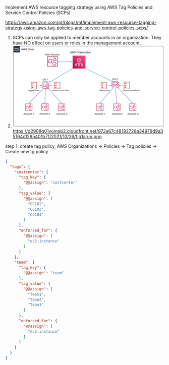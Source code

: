 Implement AWS resource tagging strategy using AWS Tag Policies and Service Control Policies (SCPs)

https://aws.amazon.com/pt/blogs/mt/implement-aws-resource-tagging-strategy-using-aws-tag-policies-and-service-control-policies-scps/

1. SCPs can only be applied to member accounts in an organization. They have NO effect on users or roles in the management account.
2. ![alt text](images/fig1arun.png "Title")
https://d2908q01vomqb2.cloudfront.net/972a67c48192728a34979d9a35164c1295401b71/2021/10/26/fig1arun.png

step 1: create tag policy, AWS Organizations -> Policies -> Tag policies -> Create new tg policy
```json
{
  "tags": {
    "costcenter": {
      "tag_key": {
        "@@assign": "costcenter"
      },
      "tag_value": {
        "@@assign": [
          "CC102",
          "CC103",
          "CC104"
        ]
      },
      "enforced_for": {
        "@@assign": [
          "ec2:instance"
        ]
      }
    },
    "team": {
      "tag_key": {
        "@@assign": "team"
      },
      "tag_value": {
        "@@assign": [
          "Team1",
          "Team2",
          "Team3"
        ]
      },
      "enforced_for": {
        "@@assign": [
          "ec2:instance"
        ]
      }
    }
  }
}
```
